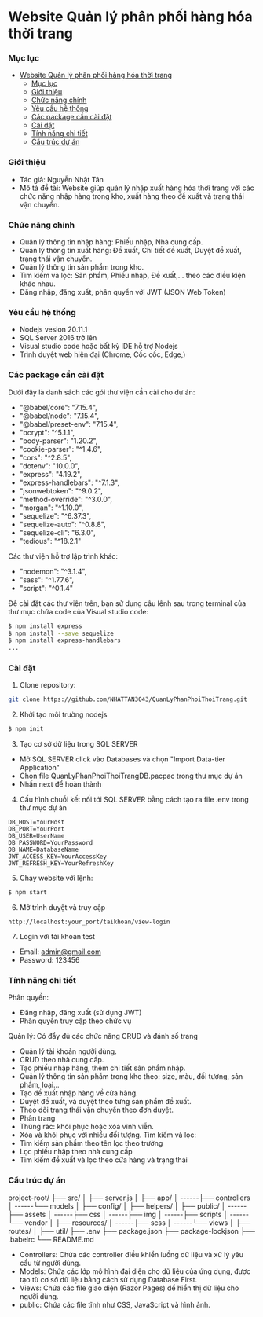 # Website Quản lý phân phối hàng hóa thời trang

### Mục lục
- [Website Quản lý phân phối hàng hóa thời trang](#website-quản-lý-phân-phối-hàng-hóa-thời-trang)
    - [Mục lục](#mục-lục)
    - [Giới thiệu](#giới-thiệu)
    - [Chức năng chính](#chức-năng-chính)
    - [Yêu cầu hệ thống](#yêu-cầu-hệ-thống)
    - [Các package cần cài đặt](#các-package-cần-cài-đặt)
    - [Cài đặt](#cài-đặt)
    - [Tính năng chi tiết](#tính-năng-chi-tiết)
    - [Cấu trúc dự án](#cấu-trúc-dự-án)

### Giới thiệu
- Tác giả: Nguyễn Nhật Tân
- Mô tả đề tài: Website giúp quản lý nhập xuất hàng hóa thời trang với các chức năng nhập hàng trong kho, xuất hàng theo đề xuất và trạng thái vận chuyển.

### Chức năng chính
- Quản lý thông tin nhập hàng: Phiếu nhập, Nhà cung cấp.
- Quản lý thông tin xuất hàng: Đề xuất, Chi tiết đề xuất, Duyệt đề xuất, trạng thái vận chuyển.
- Quản lý thông tin sản phẩm trong kho.
- Tìm kiếm và lọc: Sản phẩm, Phiếu nhập, Đề xuất,... theo các điều kiện khác nhau.
- Đăng nhập, đăng xuất, phân quyền với JWT (JSON Web Token)

### Yêu cầu hệ thống
- Nodejs vesion 20.11.1 
- SQL Server 2016 trở lên
- Visual studio code hoặc bất kỳ IDE hỗ trợ Nodejs
- Trình duyệt web hiện đại (Chrome, Cốc cốc, Edge,)
### Các package cần cài đặt

Dưới đây là danh sách các gói thư viện cần cài cho dự án:
- "@babel/core": "7.15.4",
- "@babel/node": "7.15.4",
- "@babel/preset-env": "7.15.4",
- "bcrypt": "^5.1.1",
- "body-parser": "1.20.2",
- "cookie-parser": "^1.4.6",
- "cors": "^2.8.5",
- "dotenv": "10.0.0",
- "express": "4.19.2",
- "express-handlebars": "^7.1.3",
- "jsonwebtoken": "^9.0.2",
- "method-override": "^3.0.0",
- "morgan": "^1.10.0",
- "sequelize": "^6.37.3",
- "sequelize-auto": "^0.8.8",
- "sequelize-cli": "6.3.0",
- "tedious": "^18.2.1"

Các thư viện hỗ trợ lập trình khác:
- "nodemon": "^3.1.4",
- "sass": "^1.77.6",
- "script": "^0.1.4"

Để cài đặt các thư viện trên, bạn sử dụng câu lệnh sau trong terminal của thư mục chứa code của Visual studio code:
```bash
$ npm install express
$ npm install --save sequelize
$ npm install express-handlebars
...
```
### Cài đặt 
1. Clone repository:
```bash
git clone https://github.com/NHATTAN3043/QuanLyPhanPhoiThoiTrang.git
```
2. Khởi tạo môi trường nodejs 
```bash
$ npm init
```
3. Tạo cơ sở dữ liệu trong SQL SERVER
- Mở SQL SERVER click vào Databases và chọn "Import Data-tier Application"
- Chọn file QuanLyPhanPhoiThoiTrangDB.pacpac trong thư mục dự án 
- Nhấn next để hoàn thành
4. Cấu hình chuỗi kết nối tới SQL SERVER bằng cách tạo ra file .env trong thư mục dự án
```plaintext
DB_HOST=YourHost
DB_PORT=YourPort
DB_USER=UserName
DB_PASSWORD=YourPassword
DB_NAME=DatabaseName
JWT_ACCESS_KEY=YourAccessKey
JWT_REFRESH_KEY=YourRefreshKey
```
5. Chạy website với lệnh:
```bash
$ npm start
```
6. Mở trình duyệt và truy cập
```plaintext
http://localhost:your_port/taikhoan/view-login
```
7. Login với tài khoản test
- Email: admin@gmail.com
- Password: 123456

### Tính năng chi tiết

Phân quyền:
- Đăng nhập, đăng xuất (sử dụng JWT)
- Phân quyền truy cập theo chức vụ

Quản lý:
Có đầy đủ các chức năng CRUD và đánh số trang
- Quản lý tài khoản người dùng.
- CRUD theo nhà cung cấp.
- Tạo phiếu nhập hàng, thêm chi tiết sản phẩm nhập.
- Quản lý thông tin sản phẩm trong kho theo: size, màu, đối tượng, sản phẩm, loại...
- Tạo đề xuất nhập hàng về cửa hàng.
- Duyệt đề xuất, và duyệt theo từng sản phẩm đề xuất.
- Theo dõi trạng thái vận chuyển theo đơn duyệt.
- Phân trang
- Thùng rác: khôi phục hoặc xóa vĩnh viễn.
- Xóa và khôi phục với nhiều đối tượng.
Tìm kiếm và lọc:
- Tìm kiếm sản phẩm theo tên lọc theo trường
- Lọc phiếu nhập theo nhà cung cấp
- Tìm kiếm đề xuất và lọc theo cửa hàng và trạng thái
### Cấu trúc dự án

project-root/
├── src/
│   ├── server.js
│   ├── app/
│        ------├── controllers
│        ------└── models
│   ├── config/
│   ├── helpers/
│   ├── public/
│        ------├── assets
│        ------├── css
│        ------├── img
│        ------├── scripts
│        ------└── vendor
│   ├── resources/
│        ------├── scss
│        ------└── views
│   ├── routes/
│   ├── util/
├── .env
├── package.json
├── package-lockjson
├── .babelrc
└── README.md

- Controllers: Chứa các controller điều khiển luồng dữ liệu và xử lý yêu cầu từ người dùng.
- Models: Chứa các lớp mô hình đại diện cho dữ liệu của ứng dụng, được tạo từ cơ sở dữ liệu bằng cách sử dụng Database First.
- Views: Chứa các file giao diện (Razor Pages) để hiển thị dữ liệu cho người dùng.
- public: Chứa các file tĩnh như CSS, JavaScript và hình ảnh.
